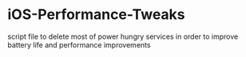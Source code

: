 # iOS-Performance-Tweaks
script file to delete most of power hungry services in order to improve battery life and performance improvements
